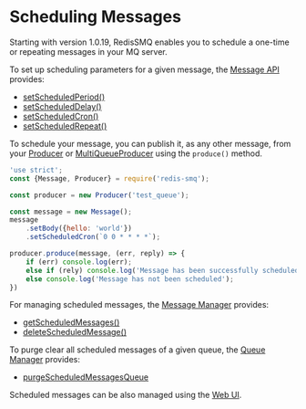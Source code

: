 # Scheduling Messages

Starting with version 1.0.19, RedisSMQ enables you to schedule a one-time or repeating messages in your MQ server.

To set up scheduling parameters for a given message, the [Message API](api/message.md) provides:

- [setScheduledPeriod()](api/message.md#messageprototypesetscheduledperiod)
- [setScheduledDelay()](api/message.md#messageprototypesetscheduleddelay)
- [setScheduledCron()](api/message.md#messageprototypesetscheduledcron)
- [setScheduledRepeat()](api/message.md#messageprototypesetscheduledrepeat)

To schedule your message, you can publish it, as any other message, from your [Producer](api/producer.md#producerprototypeproduce) 
or [MultiQueueProducer](api/multi-queue-producer.md#multiqueueproducerprototypeproduce) using the `produce()` method.

```javascript
'use strict';
const {Message, Producer} = require('redis-smq');

const producer = new Producer('test_queue');

const message = new Message();
message
    .setBody({hello: 'world'})
    .setScheduledCron(`0 0 * * * *`);

producer.produce(message, (err, reply) => {
    if (err) console.log(err);
    else if (rely) console.log('Message has been successfully scheduled');
    else console.log('Message has not been scheduled');
})
```

For managing scheduled messages, the [Message Manager](api/message-manager.md) provides:

- [getScheduledMessages()](api/message-manager.md#messagemanagerprototypegetscheduledmessages)
- [deleteScheduledMessage()](api/message-manager.md#messagemanagerprototypedeletescheduledmessage)

To purge clear all scheduled messages of a given queue, the [Queue Manager](api/queue-manager.md) provides:

- [purgeScheduledMessagesQueue](api/queue-manager.md#queuemanagerprototypepurgescheduledmessagesqueue)

Scheduled messages can be also managed using the [Web UI](/docs/web-ui.md).